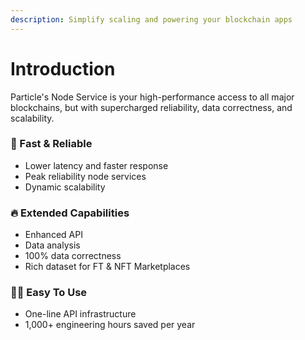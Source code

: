 ```yaml
---
description: Simplify scaling and powering your blockchain apps
---
```


# Introduction

Particle's Node Service is your high-performance access to all major blockchains, but with supercharged reliability, data correctness, and scalability.

### 🚀 Fast & Reliable

* Lower latency and faster response
* Peak reliability node services
* Dynamic scalability

### 🔥 Extended Capabilities

* Enhanced API
* Data analysis
* 100% data correctness
* Rich dataset for FT & NFT Marketplaces

### 🧑‍💻 Easy To Use

* One-line API infrastructure
* 1,000+ engineering hours saved per year
